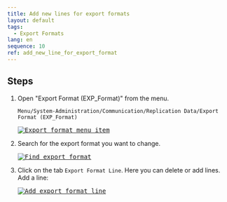 ```yaml
---
title: Add new lines for export formats
layout: default
tags:  
  - Export Formats
lang: en
sequence: 10
ref: add_new_line_for_export_format
---
```


<!--
See original issue comment: https://github.com/metasfresh/me03/issues/6700#issuecomment-760753725
-->

## Steps
1. Open "Export Format (EXP_Format)" from the menu.

    ```
    Menu/System-Administration/Communication/Replication Data/Export Format (EXP_Format)
    ```

    <kbd><a href="https://user-images.githubusercontent.com/73820536/104700367-b6a68800-571c-11eb-8851-2cfdabe880f3.png" title="Click to enlarge" target="\_blank"><img src="https://user-images.githubusercontent.com/73820536/104700367-b6a68800-571c-11eb-8851-2cfdabe880f3.png" alt="Export format menu item"></a></kbd>

1. Search for the export format you want to change.

    <kbd><a href="https://user-images.githubusercontent.com/73820536/104700578-0d13c680-571d-11eb-8fda-2f291907bedd.png" title="Click to enlarge" target="\_blank"><img src="https://user-images.githubusercontent.com/73820536/104700578-0d13c680-571d-11eb-8fda-2f291907bedd.png" alt="Find export format"></a></kbd>

1. Click on the tab `Export Format Line`. Here you can delete or add lines.<br>Add a line:

    <kbd><a href="https://user-images.githubusercontent.com/73820536/104700851-75fb3e80-571d-11eb-8699-ed1c4d79ae64.png" title="Click to enlarge" target="\_blank"><img src="https://user-images.githubusercontent.com/73820536/104700851-75fb3e80-571d-11eb-8699-ed1c4d79ae64.png" alt="Add export format line"></a></kbd>
